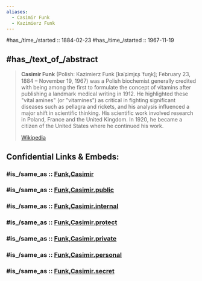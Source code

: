 ```yaml
---
aliases:
  - Casimir Funk
  - Kazimierz Funk
---
```


#has_/time_/started ::  1884-02-23
#has_/time_/started ::  1967-11-19 

## #has_/text_of_/abstract 

> **Casimir Funk** (Polish: Kazimierz Funk [kaˈʑimjɛʂ ˈfuŋk]; February 23, 1884 – November 19, 1967) was a Polish biochemist generally credited with being among the first to formulate the concept of vitamins after publishing a landmark medical writing in 1912. He highlighted these "vital amines" (or "vitamines") as critical in fighting significant diseases such as pellagra and rickets, and his analysis influenced a major shift in scientific thinking. His scientific work involved research in Poland, France and the United Kingdom. In 1920, he became a citizen of the United States where he continued his work.
>
> [Wikipedia](https://en.wikipedia.org/wiki/Casimir%20Funk) 


## Confidential Links & Embeds: 

### #is_/same_as :: [Funk,Casimir](/_Standards/bio/Metabolism/Nutrition/Funk,Casimir.md) 

### #is_/same_as :: [Funk,Casimir.public](/_public/bio/Metabolism/Nutrition/Funk,Casimir.public.md) 

### #is_/same_as :: [Funk,Casimir.internal](/_internal/bio/Metabolism/Nutrition/Funk,Casimir.internal.md) 

### #is_/same_as :: [Funk,Casimir.protect](/_protect/bio/Metabolism/Nutrition/Funk,Casimir.protect.md) 

### #is_/same_as :: [Funk,Casimir.private](/_private/bio/Metabolism/Nutrition/Funk,Casimir.private.md) 

### #is_/same_as :: [Funk,Casimir.personal](/_personal/bio/Metabolism/Nutrition/Funk,Casimir.personal.md) 

### #is_/same_as :: [Funk,Casimir.secret](/_secret/bio/Metabolism/Nutrition/Funk,Casimir.secret.md)

